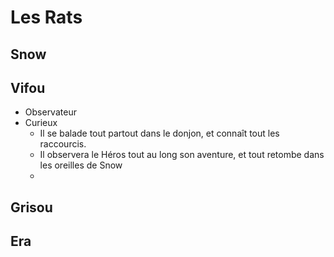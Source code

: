 # Les Rats

## Snow

## Vifou
- Observateur
- Curieux
  - Il se balade tout partout dans le donjon, et connaît tout les raccourcis.
  - Il observera le Héros tout au long son aventure, et tout retombe dans les oreilles de Snow
  - 

## Grisou

## Era